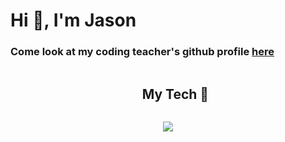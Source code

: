 # Hi 👋, I'm Jason

### Come look at my coding teacher's github profile [here](https://github.com/MichaelYe48)

<!--
**jrc008/jrc008** is a ✨ _special_ ✨ repository because its `README.md` (this file) appears on your GitHub profile.
-->

</p>        
<!--- stats (end) -->


<!--h1 without bottom border-->
<div id="user-content-toc">
  <ul align="center">
    <summary><h2 style="display: inline-block">My Tech 🤖</h2></summary>
  </ul>
</div>
<!--tech stack icons-->
<p align="center">
  <a href="https://skillicons.dev">
    <img src="https://skillicons.dev/icons?i=git,matlab,r,latex,css,figma,github,html,java,md,mysql,py,tensorflow&perline=13" />
  </a>
</p>


